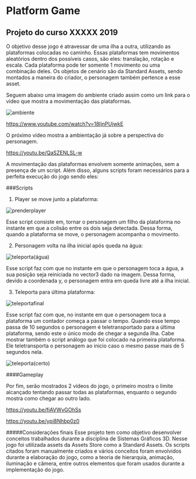 # Platform Game

## Projeto do curso XXXXX 2019

O objetivo desse jogo é atravessar de uma ilha a outra, utilizando as plataformas colocadas no caminho.
Essas plataformas tem movimentos aleatórios dentro dos possíveis casos, são eles: translação, rotação e escala.
Cada plataforma pode ter somente 1 movimento ou uma combinação deles. Os objetos de cenário são da Standard Assets, sendo montados a maneira do criador, o personagem também pertence a esse asset.


Seguem abaixo uma imagem do ambiente criado assim como um link para o video que mostra a movimentação das plataformas.

![ambiente](https://user-images.githubusercontent.com/52334298/62245369-e1c9da00-b3b7-11e9-9233-a70128cddb08.jpg)

https://www.youtube.com/watch?v=18IjnPUjwkE

O próximo vídeo mostra a ambientação já sobre a perspectiva do personagem.

https://youtu.be/QaSZENLSL-w

A movimentação das plataformas envolvem somente animações, sem a presença de um script. Além disso, alguns scripts foram necessários para a perfeita execução do jogo sendo eles:

###Scripts

1. Player se move junto a plataforma:

![prenderplayer](https://user-images.githubusercontent.com/52334298/62251240-7f77d600-b3c5-11e9-815c-2dc40a91b2e2.jpg)

Esse script consiste em, tornar o personagem um filho da plataforma no instante em que a colisão entre os dois seja detectada. Dessa forma, quando a plataforma se move, o personagem acompanha o movimento.

2. Personagem volta na ilha inicial após queda na água:

![teleporta(água)](https://user-images.githubusercontent.com/52334298/62251203-62430780-b3c5-11e9-830b-b33c46b1cc41.jpg)

Esse script faz com que no instante em que o personagem toca a água, a sua posição seja reiniciada no vector3 dado na imagem. Dessa forma, devido a coordenada y, o personagem entra em queda livre até a ilha inicial.

3. Teleporta para última plataforma:

![teleportafinal](https://user-images.githubusercontent.com/52334298/62252834-5574e280-b3ca-11e9-8a19-51c00f6e74ba.jpg)

Esse script faz com que, no instante em que o personagem toca a plataforma um contador começa a passar o tempo. Quando esse tempo passa de 10 segundos o personagem é teletransportado para a última plataforma, sendo este o único modo de chegar a segunda ilha.
Cabe mostrar também o script análogo que foi colocado na primeira plataforma. Ele teletransporta o personagem ao inicio caso o mesmo passe mais de 5 segundos nela.

![teleporta(certo)](https://user-images.githubusercontent.com/52334298/62251229-7555d780-b3c5-11e9-8289-f3f803e59eff.jpg)


####Gameplay

Por fim, serão mostrados 2 vídeos do jogo, o primeiro mostra o limite alcançado tentando passar todas as plataformas, enquanto o segundo mostra como chegar ao outro lado.

https://youtu.be/fiAVWvGOhSs

https://youtu.be/ypi8Nhbp0z0

#####Considerações finais
Esse projeto tem como objetivo desenvolver conceitos trabalhados durante a disciplina de Sistemas Gráficos 3D. Nesse jogo foi utilizada assets da Assets Store como a Standard Assets. Os scripts citados foram manualmente criados e vários conceitos foram envolvidos durante a elaboração do jogo, como a teoria de hierarquia, animação, iluminação e câmera, entre outros elementos que foram usados durante a implementação do jogo.
